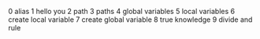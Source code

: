 0 alias
1 hello you
2 path 
3 paths
4 global variables
5 local variables
6 create local variable
7 create global variable
8 true knowledge
9 divide and rule
